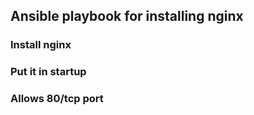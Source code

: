 Ansible playbook for installing nginx
---

### Install nginx ###
### Put it in startup ###
### Allows 80/tcp port ### 
     
